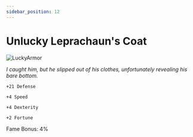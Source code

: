 ```yaml
---
sidebar_position: 12
---
```


# Unlucky Leprachaun's Coat

![LuckyArmor](http://i.imgur.com/Kzei2ZC.png)

<i>I caught him, but he slipped out of his clothes, unfortunately revealing his bare bottom.</i>

    +21 Defense
    
    +4 Speed
    
    +4 Dexterity
    
    +2 Fortune
    
Fame Bonus: 4%
